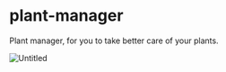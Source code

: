 # plant-manager
Plant manager, for you to take better care of your plants.

![Untitled](https://user-images.githubusercontent.com/31423467/119426060-f25ee900-bcde-11eb-9ba7-c19216c9fe06.png)


